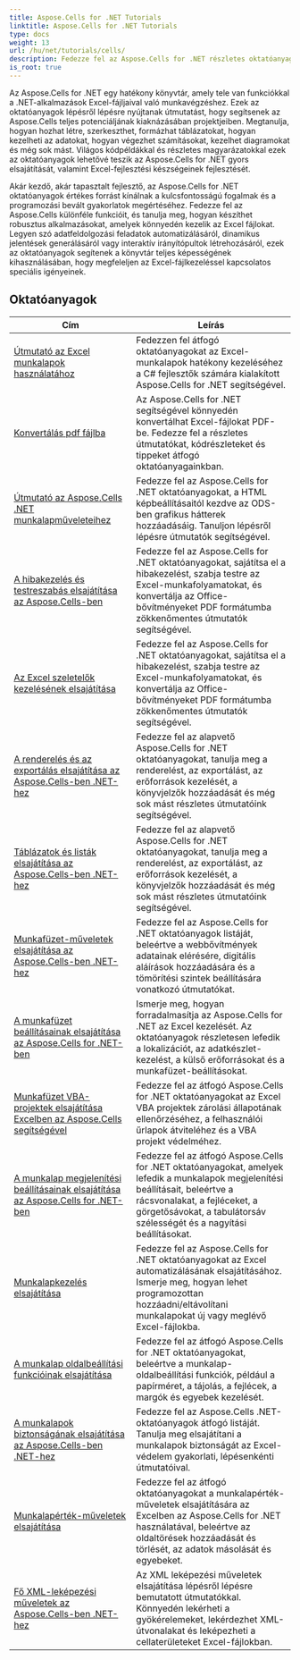 ```yaml
---
title: Aspose.Cells for .NET Tutorials
linktitle: Aspose.Cells for .NET Tutorials
type: docs
weight: 13
url: /hu/net/tutorials/cells/
description: Fedezze fel az Aspose.Cells for .NET részletes oktatóanyagait és kódrészleteit, amelyek lefedik az Excel-táblázatok létrehozását, szerkesztését, konvertálását, nyomtatását és kezelését.
is_root: true
---
```


Az Aspose.Cells for .NET egy hatékony könyvtár, amely tele van funkciókkal a .NET-alkalmazások Excel-fájljaival való munkavégzéshez. Ezek az oktatóanyagok lépésről lépésre nyújtanak útmutatást, hogy segítsenek az Aspose.Cells teljes potenciáljának kiaknázásában projektjeiben. Megtanulja, hogyan hozhat létre, szerkeszthet, formázhat táblázatokat, hogyan kezelheti az adatokat, hogyan végezhet számításokat, kezelhet diagramokat és még sok mást. Világos kódpéldákkal és részletes magyarázatokkal ezek az oktatóanyagok lehetővé teszik az Aspose.Cells for .NET gyors elsajátítását, valamint Excel-fejlesztési készségeinek fejlesztését.

Akár kezdő, akár tapasztalt fejlesztő, az Aspose.Cells for .NET oktatóanyagok értékes forrást kínálnak a kulcsfontosságú fogalmak és a programozási bevált gyakorlatok megértéséhez. Fedezze fel az Aspose.Cells különféle funkcióit, és tanulja meg, hogyan készíthet robusztus alkalmazásokat, amelyek könnyedén kezelik az Excel fájlokat. Legyen szó adatfeldolgozási feladatok automatizálásáról, dinamikus jelentések generálásáról vagy interaktív irányítópultok létrehozásáról, ezek az oktatóanyagok segítenek a könyvtár teljes képességének kihasználásában, hogy megfeleljen az Excel-fájlkezeléssel kapcsolatos speciális igényeinek.

## Oktatóanyagok
| Cím | Leírás |
| --- | --- |
| [Útmutató az Excel munkalapok használatához](./guide-to-working-with-excel-worksheets/) | Fedezzen fel átfogó oktatóanyagokat az Excel-munkalapok hatékony kezeléséhez a C# fejlesztők számára kialakított Aspose.Cells for .NET segítségével. |
| [Konvertálás pdf fájlba](./conversion-to-pdf-file/) | Az Aspose.Cells for .NET segítségével könnyedén konvertálhat Excel-fájlokat PDF-be. Fedezze fel a részletes útmutatókat, kódrészleteket és tippeket átfogó oktatóanyagainkban. |
| [Útmutató az Aspose.Cells .NET munkalapműveleteihez](./guide-worksheet-operations/) | Fedezze fel az Aspose.Cells for .NET oktatóanyagokat, a HTML képbeállításaitól kezdve az ODS-ben grafikus hátterek hozzáadásáig. Tanuljon lépésről lépésre útmutatók segítségével. |
| [A hibakezelés és testreszabás elsajátítása az Aspose.Cells-ben](./mastering-error-handling-and-customization/) | Fedezze fel az Aspose.Cells for .NET oktatóanyagokat, sajátítsa el a hibakezelést, szabja testre az Excel-munkafolyamatokat, és konvertálja az Office-bővítményeket PDF formátumba zökkenőmentes útmutatók segítségével. |
| [Az Excel szeletelők kezelésének elsajátítása](./mastering-excel-slicers-management/) | Fedezze fel az Aspose.Cells for .NET oktatóanyagokat, sajátítsa el a hibakezelést, szabja testre az Excel-munkafolyamatokat, és konvertálja az Office-bővítményeket PDF formátumba zökkenőmentes útmutatók segítségével. |
| [A renderelés és az exportálás elsajátítása az Aspose.Cells-ben .NET-hez](./mastering-rendering-and-exporting/) | Fedezze fel az alapvető Aspose.Cells for .NET oktatóanyagokat, tanulja meg a renderelést, az exportálást, az erőforrások kezelését, a könyvjelzők hozzáadását és még sok mást részletes útmutatóink segítségével. |
| [Táblázatok és listák elsajátítása az Aspose.Cells-ben .NET-hez](./mastering-tables-and-lists/) | Fedezze fel az alapvető Aspose.Cells for .NET oktatóanyagokat, tanulja meg a renderelést, az exportálást, az erőforrások kezelését, a könyvjelzők hozzáadását és még sok mást részletes útmutatóink segítségével. |
| [Munkafüzet-műveletek elsajátítása az Aspose.Cells-ben .NET-hez](./mastering-workbook-operations/) | Fedezze fel az Aspose.Cells for .NET oktatóanyagok listáját, beleértve a webbővítmények adatainak elérésére, digitális aláírások hozzáadására és a tömörítési szintek beállítására vonatkozó útmutatókat. |
| [A munkafüzet beállításainak elsajátítása az Aspose.Cells for .NET-ben](./mastering-workbook-settings/) | Ismerje meg, hogyan forradalmasítja az Aspose.Cells for .NET az Excel kezelését. Az oktatóanyagok részletesen lefedik a lokalizációt, az adatkészlet-kezelést, a külső erőforrásokat és a munkafüzet-beállításokat. |
| [Munkafüzet VBA-projektek elsajátítása Excelben az Aspose.Cells segítségével](./mastering-workbook-vba-project/) | Fedezze fel az átfogó Aspose.Cells for .NET oktatóanyagokat az Excel VBA projektek zárolási állapotának ellenőrzéséhez, a felhasználói űrlapok átviteléhez és a VBA projekt védelméhez. |
| [A munkalap megjelenítési beállításainak elsajátítása az Aspose.Cells for .NET-ben](./mastering-worksheet-display-settings/) | Fedezze fel az átfogó Aspose.Cells for .NET oktatóanyagokat, amelyek lefedik a munkalapok megjelenítési beállításait, beleértve a rácsvonalakat, a fejléceket, a görgetősávokat, a tabulátorsáv szélességét és a nagyítási beállításokat. |
| [Munkalapkezelés elsajátítása](./mastering-worksheet-management/) | Fedezze fel az Aspose.Cells for .NET oktatóanyagokat az Excel automatizálásának elsajátításához. Ismerje meg, hogyan lehet programozottan hozzáadni/eltávolítani munkalapokat új vagy meglévő Excel-fájlokba. |
| [A munkalap oldalbeállítási funkcióinak elsajátítása](./mastering-worksheet-page-setup-features/) | Fedezze fel az átfogó Aspose.Cells for .NET oktatóanyagokat, beleértve a munkalap-oldalbeállítási funkciók, például a papírméret, a tájolás, a fejlécek, a margók és egyebek kezelését. |
| [A munkalapok biztonságának elsajátítása az Aspose.Cells-ben .NET-hez](./mastering-worksheet-security/) | Fedezze fel az Aspose.Cells .NET-oktatóanyagok átfogó listáját. Tanulja meg elsajátítani a munkalapok biztonságát az Excel-védelem gyakorlati, lépésenkénti útmutatóival. |
| [Munkalapérték-műveletek elsajátítása](./mastering-worksheet-value-operations/) | Fedezze fel az átfogó oktatóanyagokat a munkalapérték-műveletek elsajátítására az Excelben az Aspose.Cells for .NET használatával, beleértve az oldaltörések hozzáadását és törlését, az adatok másolását és egyebeket. |
| [Fő XML-leképezési műveletek az Aspose.Cells-ben .NET-hez](./master-xml-map-operations/) | Az XML leképezési műveletek elsajátítása lépésről lépésre bemutatott útmutatókkal. Könnyedén lekérheti a gyökérelemeket, lekérdezhet XML-útvonalakat és leképezheti a cellaterületeket Excel-fájlokban. |
